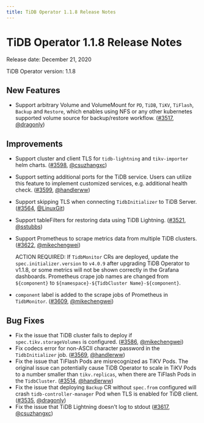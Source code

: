 ```yaml
---
title: TiDB Operator 1.1.8 Release Notes
---
```


# TiDB Operator 1.1.8 Release Notes

Release date: December 21, 2020

TiDB Operator version: 1.1.8

## New Features

- Support arbitrary Volume and VolumeMount for `PD`, `TiDB`, `TiKV`, `TiFlash`, `Backup` and `Restore`, which enables using NFS or any other kubernetes supported volume source for backup/restore workflow. ([#3517](https://github.com/pingcap/tidb-operator/pull/3517), [@dragonly](https://github.com/dragonly))

## Improvements

- Support cluster and client TLS for `tidb-lightning` and `tikv-importer` helm charts. ([#3598](https://github.com/pingcap/tidb-operator/pull/3598), [@csuzhangxc](https://github.com/csuzhangxc))
- Support setting additional ports for the TiDB service. Users can utilize this feature to implement customized services, e.g. additional health check. ([#3599](https://github.com/pingcap/tidb-operator/pull/3599), [@handlerww](https://github.com/handlerww))
- Support skipping TLS when connecting `TidbInitializer` to TiDB Server. ([#3564](https://github.com/pingcap/tidb-operator/pull/3564), [@LinuxGit](https://github.com/LinuxGit))
- Support tableFilters for restoring data using TiDB Lightning. ([#3521](https://github.com/pingcap/tidb-operator/pull/3521), [@sstubbs](https://github.com/sstubbs))
- Support Prometheus to scrape metrics data from multiple TiDB clusters. ([#3622](https://github.com/pingcap/tidb-operator/pull/3622), [@mikechengwei](https://github.com/mikechengwei))

    ACTION REQUIRED: If `TidbMonitor` CRs are deployed, update the `spec.initializer.version` to `v4.0.9` after upgrading TiDB Operator to v1.1.8, or some metrics will not be shown correctly in the Grafana dashboards. Prometheus crape job names are changed from `${component}` to `${namespace}-${TidbCluster Name}-${component}`.
- `component` label is added to the scrape jobs of Prometheus in `TidbMonitor`. ([#3609](https://github.com/pingcap/tidb-operator/pull/3609), [@mikechengwei](https://github.com/mikechengwei))

## Bug Fixes

- Fix the issue that TiDB cluster fails to deploy if `spec.tikv.storageVolumes` is configured. ([#3586](https://github.com/pingcap/tidb-operator/pull/3586), [@mikechengwei](https://github.com/mikechengwei))
- Fix codecs error for non-ASCII character password in the `TidbInitializer` job. ([#3569](https://github.com/pingcap/tidb-operator/pull/3569), [@handlerww](https://github.com/handlerww))
- Fix the issue that TiFlash Pods are misrecognized as TiKV Pods. The original issue can potentially cause TiDB Operator to scale in TiKV Pods to a number smaller than `tikv.replicas`, when there are TiFlash Pods in the `TidbCluster`. ([#3514](https://github.com/pingcap/tidb-operator/pull/3514), [@handlerww](https://github.com/handlerww))
- Fix the issue that deploying `Backup` CR without `spec.from` configured will crash `tidb-controller-manager` Pod when TLS is enabled for TiDB client. ([#3535](https://github.com/pingcap/tidb-operator/pull/3535), [@dragonly](https://github.com/dragonly))
- Fix the issue that TiDB Lightning doesn't log to stdout ([#3617](https://github.com/pingcap/tidb-operator/pull/3617), [@csuzhangxc](https://github.com/csuzhangxc))
